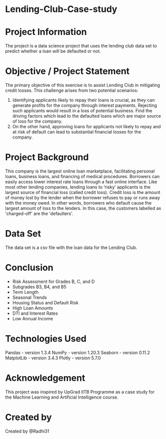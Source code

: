 # Lending-Club-Case-study
# Project Information
The project is a data science project that uses the lending club data set to predict whether a loan will be defaulted or not.
# Objective / Project Statement
The primary objective of this exercise is to assist Lending Club in mitigating credit losses. This challenge arises from two potential scenarios:
1. Identifying applicants likely to repay their loans is crucial, as they can generate profits for the company through interest payments. Rejecting such applicants would result in a loss of potential business. Find the driving factors which lead to the defaulted loans which are major source of loss for the company.
2. On the other hand, approving loans for applicants not likely to repay and at risk of default can lead to substantial financial losses for the company.
# Project Background
This company is the largest online loan marketplace, facilitating personal loans, business loans, and financing of medical procedures. Borrowers can easily access lower interest rate loans through a fast online interface. Like most other lending companies, lending loans to ‘risky’ applicants is the largest source of financial loss (called credit loss). Credit loss is the amount of money lost by the lender when the borrower refuses to pay or runs away with the money owed. In other words, borrowers who default cause the largest amount of loss to the lenders. In this case, the customers labelled as 'charged-off' are the 'defaulters'.
# Data Set
The data set is a csv file with the loan data for the Lending Club.
# Conclusion
- Risk Assessment for Grades B, C, and D
- Subgrades B3, B4, and B5
- Term Length
- Seasonal Trends
- Housing Status and Default Risk
- High Loan Amounts
- DTI and Interest Rates
- Low Annual Income
# Technologies Used
Pandas - version 1.3.4
NumPy - version 1.20.3
Seaborn - version 0.11.2
MatplotLib - version 3.4.3
Plotly - version 5.7.0
# Acknowledgement
This project was inspired by UpGrad IITB Programme as a case study for the Machine Learning and Artificial Intelligence course.
# Created by
Created by @Radhi31
